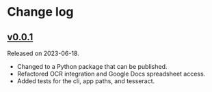 # Change log

## [v0.0.1](https://github.com/cofiem/screenshot-ocr/releases/tag/v0.0.1)

Released on 2023-06-18.

- Changed to a Python package that can be published.
- Refactored OCR integration and Google Docs spreadsheet access.
- Added tests for the cli, app paths, and tesseract.
